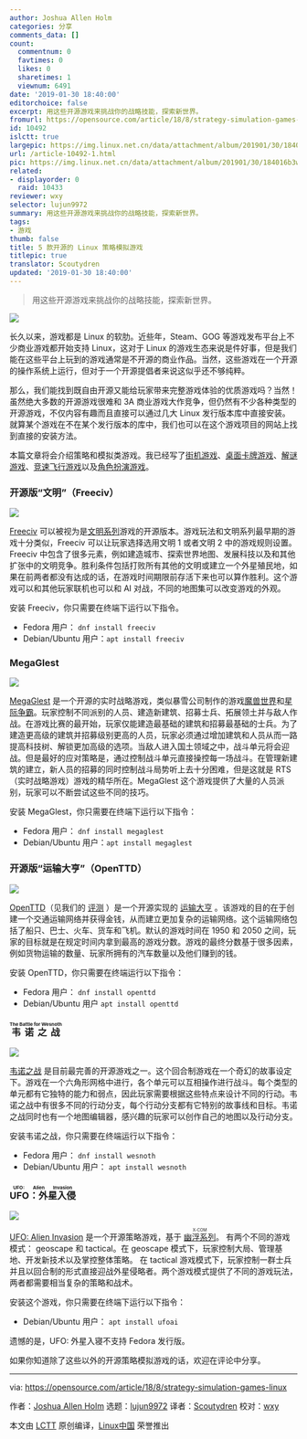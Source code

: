 ```yaml
---
author: Joshua Allen Holm
categories: 分享
comments_data: []
count:
  commentnum: 0
  favtimes: 0
  likes: 0
  sharetimes: 1
  viewnum: 6491
date: '2019-01-30 18:40:00'
editorchoice: false
excerpt: 用这些开源游戏来挑战你的战略技能，探索新世界。
fromurl: https://opensource.com/article/18/8/strategy-simulation-games-linux
id: 10492
islctt: true
largepic: https://img.linux.net.cn/data/attachment/album/201901/30/184016b3w65xynxxzxx63r.jpg
url: /article-10492-1.html
pic: https://img.linux.net.cn/data/attachment/album/201901/30/184016b3w65xynxxzxx63r.jpg.thumb.jpg
related:
- displayorder: 0
  raid: 10433
reviewer: wxy
selector: lujun9972
summary: 用这些开源游戏来挑战你的战略技能，探索新世界。
tags:
- 游戏
thumb: false
title: 5 款开源的 Linux 策略模拟游戏
titlepic: true
translator: Scoutydren
updated: '2019-01-30 18:40:00'
---
```



> 
> 用这些开源游戏来挑战你的战略技能，探索新世界。
> 
> 
> 


![](/data/attachment/album/201901/30/184016b3w65xynxxzxx63r.jpg)


长久以来，游戏都是 Linux 的软肋。近些年，Steam、GOG 等游戏发布平台上不少商业游戏都开始支持 Linux，这对于 Linux 的游戏生态来说是件好事，但是我们能在这些平台上玩到的游戏通常是不开源的商业作品。当然，这些游戏在一个开源的操作系统上运行，但对于一个开源提倡者来说这似乎还不够纯粹。


那么，我们能找到既自由开源又能给玩家带来完整游戏体验的优质游戏吗？当然！虽然绝大多数的开源游戏很难和 3A 商业游戏大作竞争，但仍然有不少各种类型的开源游戏，不仅内容有趣而且直接可以通过几大 Linux 发行版本库中直接安装。就算某个游戏在不在某个发行版本的库中，我们也可以在这个游戏项目的网站上找到直接的安装方法。


本篇文章将会介绍策略和模拟类游戏。我已经写了[街机游戏](/article-10433-1.html)、[桌面卡牌游戏](https://opensource.com/article/18/3/card-board-games-linux)、[解谜游戏](https://opensource.com/article/18/6/puzzle-games-linux)、[竞速飞行游戏](https://opensource.com/article/18/7/racing-flying-games-linux)以及[角色扮演游戏](https://opensource.com/article/18/8/role-playing-games-linux)。


### 开源版“文明”（Freeciv）


![](/data/attachment/album/201901/30/184017ov8f411wwciilwac.png)


[Freeciv](http://www.freeciv.org/) 可以被视为是[文明系列](https://en.wikipedia.org/wiki/Civilization_(series))游戏的开源版本。游戏玩法和文明系列最早期的游戏十分类似，Freeciv 可以让玩家选择选用文明 1 或者文明 2 中的游戏规则设置。Freeciv 中包含了很多元素，例如建造城市、探索世界地图、发展科技以及和其他扩张中的文明竞争。胜利条件包括打败所有其他的文明或建立一个外星殖民地，如果在前两者都没有达成的话，在游戏时间期限前存活下来也可以算作胜利。这个游戏可以和其他玩家联机也可以和 AI 对战，不同的地图集可以改变游戏的外观。


安装 Freeciv，你只需要在终端下运行以下指令。


* Fedora 用户： `dnf install freeciv`
* Debian/Ubuntu 用户：`apt install freeciv`


### MegaGlest


![](/data/attachment/album/201901/30/184504krxzf111orxo1ogj.jpg)


[MegaGlest](https://megaglest.org/) 是一个开源的实时战略游戏，类似暴雪公司制作的游戏[魔兽世界](https://en.wikipedia.org/wiki/Warcraft)和[星际争霸](https://en.wikipedia.org/wiki/StarCraft)。玩家控制不同派别的人员、建造新建筑、招募士兵、拓展领土并与敌人作战。在游戏比赛的最开始，玩家仅能建造最基础的建筑和招募最基础的士兵。为了建造更高级的建筑并招募级别更高的人员，玩家必须通过增加建筑和人员从而一路提高科技树、解锁更加高级的选项。当敌人进入国土领域之中，战斗单元将会迎战。但是最好的应对策略是，通过控制战斗单元直接操控每一场战斗。在管理新建筑的建立，新人员的招募的同时控制战斗局势听上去十分困难，但是这就是 RTS（实时战略游戏）游戏的精华所在。MegaGlest 这个游戏提供了大量的人员派别，玩家可以不断尝试这些不同的技巧。


安装 MegaGlest，你只需要在终端下运行以下指令：


* Fedora 用户： `dnf install megaglest`
* Debian/Ubuntu 用户：`apt install megaglest`


### 开源版“运输大亨”（OpenTTD）


![](/data/attachment/album/201901/30/184534mugguh5ut4ftm55q.jpg)


[OpenTTD](https://www.openttd.org/)（见我们的 [评测](https://opensource.com/life/15/7/linux-game-review-openttd) ）是一个开源实现的 [运输大亨](https://en.wikipedia.org/wiki/Transport_Tycoon#Transport_Tycoon_Deluxe) 。该游戏的目的在于创建一个交通运输网络并获得金钱，从而建立更加复杂的运输网络。这个运输网络包括了船只、巴士、火车、货车和飞机。默认的游戏时间在 1950 和 2050 之间，玩家的目标就是在规定时间内拿到最高的游戏分数。游戏的最终分数基于很多因素，例如货物运输的数量、玩家所拥有的汽车数量以及他们赚到的钱。


安装 OpenTTD，你只需要在终端运行以下指令：


* Fedora 用户： `dnf install openttd`
* Debian/Ubuntu 用户 `apt install openttd`


### <ruby> 韦诺之战 <rt>  The Battle for Wesnoth </rt></ruby>


![](/data/attachment/album/201901/30/184555zml598m9uvzol75c.jpg)


[韦诺之战](https://www.wesnoth.org/) 是目前最完善的开源游戏之一。这个回合制游戏在一个奇幻的故事设定下。游戏在一个六角形网格中进行，各个单元可以互相操作进行战斗。每个类型的单元都有它独特的能力和弱点，因此玩家需要根据这些特点来设计不同的行动。韦诺之战中有很多不同的行动分支，每个行动分支都有它特别的故事线和目标。韦诺之战同时也有一个地图编辑器，感兴趣的玩家可以创作自己的地图以及行动分支。


安装韦诺之战，你只需要在终端运行以下指令：


* Fedora 用户： `dnf install wesnoth`
* Debian/Ubuntu 用户： `apt install wesnoth`


### <ruby> UFO：外星入侵 <rt>  UFO: Alien Invasion </rt></ruby>


![](/data/attachment/album/201901/30/184607d4z0k0di0kssz3lz.jpg)


[UFO: Alien Invasion](https://ufoai.org/) 是一个开源策略游戏，基于 <ruby> <a href="https://en.wikipedia.org/wiki/X-COM">  幽浮系列 </a> <rt>  X-COM </rt></ruby>。 有两个不同的游戏模式： geoscape 和 tactical。在 geoscape 模式下，玩家控制大局、管理基地、开发新技术以及掌控整体策略。 在 tactical 游戏模式下，玩家控制一群士兵并且以回合制的形式直接迎战外星侵略者。两个游戏模式提供了不同的游戏玩法，两者都需要相当复杂的策略和战术。


安装这个游戏，你只需要在终端下运行以下指令：


* Debian/Ubuntu 用户： `apt install ufoai`


遗憾的是，UFO: 外星入寝不支持 Fedora 发行版。


如果你知道除了这些以外的开源策略模拟游戏的话，欢迎在评论中分享。




---


via: <https://opensource.com/article/18/8/strategy-simulation-games-linux>


作者：[Joshua Allen Holm](https://opensource.com/users/holmja) 选题：[lujun9972](https://github.com/lujun9972) 译者：[Scoutydren](https://github.com/Scoutydren) 校对：[wxy](https://github.com/wxy)


本文由 [LCTT](https://github.com/LCTT/TranslateProject) 原创编译，[Linux中国](https://linux.cn/) 荣誉推出